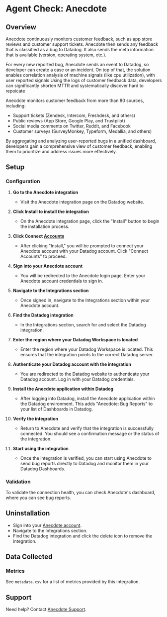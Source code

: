 # Agent Check: Anecdote

## Overview

Anecdote continuously monitors customer feedback, such as app store reviews and customer support tickets. Anecdote then sends any feedback that is classified as a bug to Datadog. It also sends the meta information that is available (version, operating system, etc.).

For every new reported bug, Anecdote sends an event to Datadog, so developer can create a case or an incident. On top of that, the solution enables correlation analysis of machine signals (like cpu utilization), with user reported signals
Using the logs of customer feedback data, developers can significantly shorten MTTR and systematically discover hard to repoicate

Anecdote monitors customer feedback from more than 80 sources, including:

- Support tickets (Zendesk, Intercom, Freshdesk, and others)
- Public reviews (App Store, Google Play, and Trustpilot)
- Social media comments on Twitter, Reddit, and Facebook
- Customer surveys (SurveyMonkey, Typeform, Medallia, and others)

By aggregating and analyzing user-reported bugs in a unified dashboard, developers gain a comprehensive view of customer feedback, enabling them to prioritize and address issues more effectively.

## Setup

### Configuration

1. **Go to the Anecdote integration**
   - Visit the Anecdote integration page on the Datadog website.

2. **Click Install to install the integration**
   - On the Anecdote integration page, click the "Install" button to begin the installation process.

3. **Click Connect [Accounts][1]**
   - After clicking "Install," you will be prompted to connect your Anecdote account with your Datadog account. Click "Connect Accounts" to proceed.

4. **Sign into your Anecdote account**
   - You will be redirected to the Anecdote login page. Enter your Anecdote account credentials to sign in.

5. **Navigate to the Integrations section**
   - Once signed in, navigate to the Integrations section within your Anecdote account.

6. **Find the Datadog integration**
   - In the Integrations section, search for and select the Datadog integration.

7. **Enter the region where your Datadog Workspace is located**
   - Enter the region where your Datadog Workspace is located. This ensures that the integration points to the correct Datadog server.

8. **Authenticate your Datadog account with the integration**
   - You are redirected to the Datadog website to authenticate your Datadog account. Log in with your Datadog credentials.

9. **Install the Anecdote application within Datadog**
   - After logging into Datadog, install the Anecdote application within the Datadog environment. This adds "Anecdote: Bug Reports" to your list of Dashboards in Datadog.

10. **Verify the integration**
    - Return to Anecdote and verify that the integration is successfully connected. You should see a confirmation message or the status of the integration.

11. **Start using the integration**
    - Once the integration is verified, you can start using Anecdote to send bug reports directly to Datadog and monitor them in your Datadog Dashboards.

### Validation

To validate the connection health, you can check Anecdote's dashboard, where you can see bug reports.

## Uninstallation

- Sign into your [Anecdote account][1].
- Navigate to the Integrations section.
- Find the Datadog integration and click the delete icon to remove the integration.

## Data Collected

### Metrics
See `metadata.csv` for a list of metrics provided by this integration.

## Support

Need help? Contact [Anecdote Support][2].

[1]: app.anecdoteai.com
[2]: mailto:hello@anec.app

